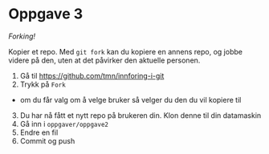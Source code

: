 # Oppgave 3

_Forking!_

Kopier et repo. Med `git fork` kan du kopiere en annens repo, og jobbe videre på den, uten at det påvirker den aktuelle personen.


1. Gå til https://github.com/tmn/innforing-i-git
2. Trykk på `Fork`
  * om du får valg om å velge bruker så velger du den du vil kopiere til
3. Du har nå fått et nytt repo på brukeren din. Klon denne til din datamaskin
4. Gå inn i `oppgaver/oppgave2`
5. Endre en fil
6. Commit og push
